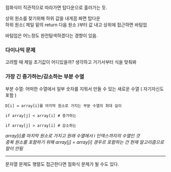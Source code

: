 점화식이 직관적으로 따라가면 탑다운으로 흘러가는 듯.  

상위 원소를 찾기위해 하위 값을 내게끔 짜면 탑다운  
하위 원소( 제일 밑의 return 다음 원소 )부터 값 내고 상위에 접근하면 바텀업  

바텀업은 어느정도 완전탐색하겠다는 경향이 있음.  

### 다이나믹 문제
고려할 때 제일 초기값이 어디있을까? 생각하고 거기서부터 식을 맞춰봐  

### 가장 긴 증가하는/감소하는 부분 수열
부분 수열: 어떠한 수열에서 일부 숫자를 지워서 만들 수 있는 새로운 수열 ( 자기자신도 포함 )  
```
D[i] = array[i]를 마지막 원소로 가지는 부분 수열의 최대 길이

if array[j] < array[i] # 증가하는

if array[j] > array[i] # 감소하는
```   
_array[i]를 마지막 원소로 가지고 원래 수열에서 i 인덱스까지의 수열인 것_  
_중복 원소를 포함하기 위해 array[j] = array[i] 경우르 포함하는 건 현재 알고리즘으로 말이 안됨_  

---
문자열 문제도 행렬도 접근한다면 점화식 문제가 될 수도 있다.
